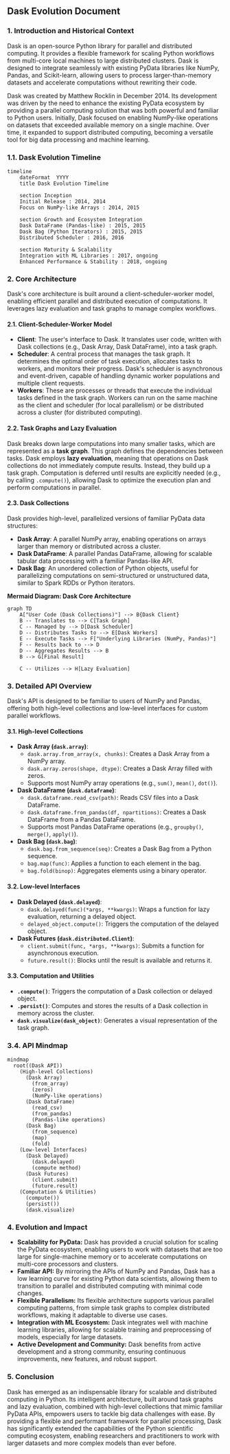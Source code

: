 ## Dask Evolution Document

### 1. Introduction and Historical Context

Dask is an open-source Python library for parallel and distributed computing. It provides a flexible framework for scaling Python workflows from multi-core local machines to large distributed clusters. Dask is designed to integrate seamlessly with existing PyData libraries like NumPy, Pandas, and Scikit-learn, allowing users to process larger-than-memory datasets and accelerate computations without rewriting their code.

Dask was created by Matthew Rocklin in December 2014. Its development was driven by the need to enhance the existing PyData ecosystem by providing a parallel computing solution that was both powerful and familiar to Python users. Initially, Dask focused on enabling NumPy-like operations on datasets that exceeded available memory on a single machine. Over time, it expanded to support distributed computing, becoming a versatile tool for big data processing and machine learning.

### 1.1. Dask Evolution Timeline

```mermaid
timeline
    dateFormat  YYYY
    title Dask Evolution Timeline

    section Inception
    Initial Release : 2014, 2014
    Focus on NumPy-like Arrays : 2014, 2015

    section Growth and Ecosystem Integration
    Dask DataFrame (Pandas-like) : 2015, 2015
    Dask Bag (Python Iterators) : 2015, 2015
    Distributed Scheduler : 2016, 2016

    section Maturity & Scalability
    Integration with ML Libraries : 2017, ongoing
    Enhanced Performance & Stability : 2018, ongoing
```

### 2. Core Architecture

Dask's core architecture is built around a client-scheduler-worker model, enabling efficient parallel and distributed execution of computations. It leverages lazy evaluation and task graphs to manage complex workflows.

#### 2.1. Client-Scheduler-Worker Model

*   **Client**: The user's interface to Dask. It translates user code, written with Dask collections (e.g., Dask Array, Dask DataFrame), into a task graph.
*   **Scheduler**: A central process that manages the task graph. It determines the optimal order of task execution, allocates tasks to workers, and monitors their progress. Dask's scheduler is asynchronous and event-driven, capable of handling dynamic worker populations and multiple client requests.
*   **Workers**: These are processes or threads that execute the individual tasks defined in the task graph. Workers can run on the same machine as the client and scheduler (for local parallelism) or be distributed across a cluster (for distributed computing).

#### 2.2. Task Graphs and Lazy Evaluation

Dask breaks down large computations into many smaller tasks, which are represented as a **task graph**. This graph defines the dependencies between tasks. Dask employs **lazy evaluation**, meaning that operations on Dask collections do not immediately compute results. Instead, they build up a task graph. Computation is deferred until results are explicitly needed (e.g., by calling `.compute()`), allowing Dask to optimize the execution plan and perform computations in parallel.

#### 2.3. Dask Collections

Dask provides high-level, parallelized versions of familiar PyData data structures:

*   **Dask Array**: A parallel NumPy array, enabling operations on arrays larger than memory or distributed across a cluster.
*   **Dask DataFrame**: A parallel Pandas DataFrame, allowing for scalable tabular data processing with a familiar Pandas-like API.
*   **Dask Bag**: An unordered collection of Python objects, useful for parallelizing computations on semi-structured or unstructured data, similar to Spark RDDs or Python iterators.

**Mermaid Diagram: Dask Core Architecture**

```mermaid
graph TD
    A["User Code (Dask Collections)"] --> B{Dask Client}
    B -- Translates to --> C[Task Graph]
    C -- Managed by --> D[Dask Scheduler]
    D -- Distributes Tasks to --> E[Dask Workers]
    E -- Execute Tasks --> F["Underlying Libraries (NumPy, Pandas)"]
    F -- Results back to --> D
    D -- Aggregates Results --> B
    B --> G[Final Result]
    
    C -- Utilizes --> H[Lazy Evaluation]
```

### 3. Detailed API Overview

Dask's API is designed to be familiar to users of NumPy and Pandas, offering both high-level collections and low-level interfaces for custom parallel workflows.

#### 3.1. High-level Collections

*   **Dask Array (`dask.array`)**:
    *   `dask.array.from_array(x, chunks)`: Creates a Dask Array from a NumPy array.
    *   `dask.array.zeros(shape, dtype)`: Creates a Dask Array filled with zeros.
    *   Supports most NumPy array operations (e.g., `sum()`, `mean()`, `dot()`).
*   **Dask DataFrame (`dask.dataframe`)**:
    *   `dask.dataframe.read_csv(path)`: Reads CSV files into a Dask DataFrame.
    *   `dask.dataframe.from_pandas(df, npartitions)`: Creates a Dask DataFrame from a Pandas DataFrame.
    *   Supports most Pandas DataFrame operations (e.g., `groupby()`, `merge()`, `apply()`).
*   **Dask Bag (`dask.bag`)**:
    *   `dask.bag.from_sequence(seq)`: Creates a Dask Bag from a Python sequence.
    *   `bag.map(func)`: Applies a function to each element in the bag.
    *   `bag.fold(binop)`: Aggregates elements using a binary operator.

#### 3.2. Low-level Interfaces

*   **Dask Delayed (`dask.delayed`)**:
    *   `dask.delayed(func)(*args, **kwargs)`: Wraps a function for lazy evaluation, returning a delayed object.
    *   `delayed_object.compute()`: Triggers the computation of the delayed object.
*   **Dask Futures (`dask.distributed.Client`)**:
    *   `client.submit(func, *args, **kwargs)`: Submits a function for asynchronous execution.
    *   `future.result()`: Blocks until the result is available and returns it.

#### 3.3. Computation and Utilities

*   **`.compute()`**: Triggers the computation of a Dask collection or delayed object.
*   **`.persist()`**: Computes and stores the results of a Dask collection in memory across the cluster.
*   **`dask.visualize(dask_object)`**: Generates a visual representation of the task graph.

### 3.4. API Mindmap

```mermaid
mindmap
  root((Dask API))
    (High-level Collections)
      (Dask Array)
        (from_array)
        (zeros)
        (NumPy-like operations)
      (Dask DataFrame)
        (read_csv)
        (from_pandas)
        (Pandas-like operations)
      (Dask Bag)
        (from_sequence)
        (map)
        (fold)
    (Low-level Interfaces)
      (Dask Delayed)
        (dask.delayed)
        (compute method)
      (Dask Futures)
        (client.submit)
        (future.result)
    (Computation & Utilities)
      (compute())
      (persist())
      (dask.visualize)
```

### 4. Evolution and Impact

*   **Scalability for PyData:** Dask has provided a crucial solution for scaling the PyData ecosystem, enabling users to work with datasets that are too large for single-machine memory or to accelerate computations on multi-core processors and clusters.
*   **Familiar API:** By mirroring the APIs of NumPy and Pandas, Dask has a low learning curve for existing Python data scientists, allowing them to transition to parallel and distributed computing with minimal code changes.
*   **Flexible Parallelism:** Its flexible architecture supports various parallel computing patterns, from simple task graphs to complex distributed workflows, making it adaptable to diverse use cases.
*   **Integration with ML Ecosystem:** Dask integrates well with machine learning libraries, allowing for scalable training and preprocessing of models, especially for large datasets.
*   **Active Development and Community:** Dask benefits from active development and a strong community, ensuring continuous improvements, new features, and robust support.

### 5. Conclusion

Dask has emerged as an indispensable library for scalable and distributed computing in Python. Its intelligent architecture, built around task graphs and lazy evaluation, combined with high-level collections that mimic familiar PyData APIs, empowers users to tackle big data challenges with ease. By providing a flexible and performant framework for parallel processing, Dask has significantly extended the capabilities of the Python scientific computing ecosystem, enabling researchers and practitioners to work with larger datasets and more complex models than ever before.
